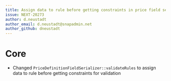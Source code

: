 ```yaml
---
title: Assign data to rule before getting constraints in price field serializer
issue: NEXT-20273
author: d.neustadt
author_email: d.neustadt@snapadmin.net
author_github: dneustadt
---
```

# Core
* Changed `PriceDefinitionFieldSerializer::validateRules` to assign data to rule before getting constraints for validation
